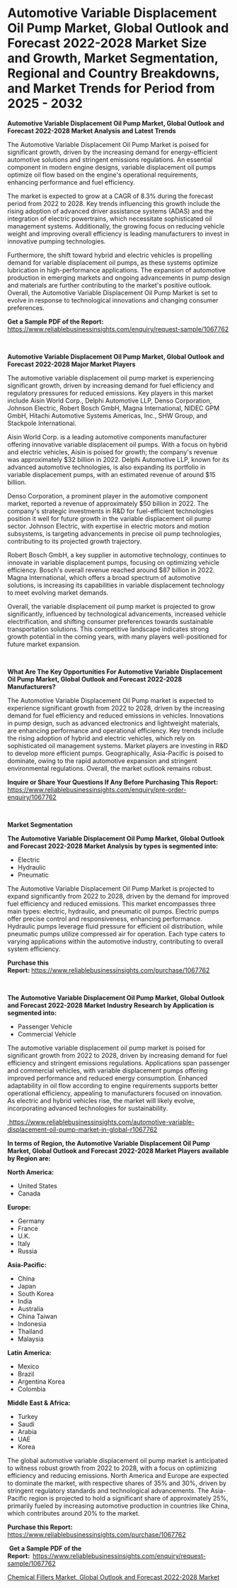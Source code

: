 <p><h1>Automotive Variable Displacement Oil Pump Market, Global Outlook and Forecast 2022-2028 Market Size and Growth, Market Segmentation, Regional and Country Breakdowns, and Market Trends for Period from 2025 -  2032</h1></p><p><strong>Automotive Variable Displacement Oil Pump Market, Global Outlook and Forecast 2022-2028 Market Analysis and Latest Trends</strong></p>
<p><p>The Automotive Variable Displacement Oil Pump Market is poised for significant growth, driven by the increasing demand for energy-efficient automotive solutions and stringent emissions regulations. An essential component in modern engine designs, variable displacement oil pumps optimize oil flow based on the engine's operational requirements, enhancing performance and fuel efficiency. </p><p>The market is expected to grow at a CAGR of 8.3% during the forecast period from 2022 to 2028. Key trends influencing this growth include the rising adoption of advanced driver assistance systems (ADAS) and the integration of electric powertrains, which necessitate sophisticated oil management systems. Additionally, the growing focus on reducing vehicle weight and improving overall efficiency is leading manufacturers to invest in innovative pumping technologies. </p><p>Furthermore, the shift toward hybrid and electric vehicles is propelling demand for variable displacement oil pumps, as these systems optimize lubrication in high-performance applications. The expansion of automotive production in emerging markets and ongoing advancements in pump design and materials are further contributing to the market's positive outlook. Overall, the Automotive Variable Displacement Oil Pump Market is set to evolve in response to technological innovations and changing consumer preferences.</p></p>
<p><strong>Get a Sample PDF of the Report:&nbsp;</strong> <a href="https://www.reliablebusinessinsights.com/enquiry/request-sample/1067762?utm_campaign=2709&utm_medium=2&utm_source=Github&utm_content=ia&utm_term=21032025&utm_id=automotive-variable-displacement-oil-pump-market-global-outlook-and-forecast-2022-2028">https://www.reliablebusinessinsights.com/enquiry/request-sample/1067762</a></p>
<p>&nbsp;</p>
<p><strong>Automotive Variable Displacement Oil Pump Market, Global Outlook and Forecast 2022-2028 Major Market Players</strong></p>
<p><p>The automotive variable displacement oil pump market is experiencing significant growth, driven by increasing demand for fuel efficiency and regulatory pressures for reduced emissions. Key players in this market include Aisin World Corp., Delphi Automotive LLP, Denso Corporation, Johnson Electric, Robert Bosch GmbH, Magna International, NIDEC GPM GmbH, Hitachi Automotive Systems Americas, Inc., SHW Group, and Stackpole International.</p><p>Aisin World Corp. is a leading automotive components manufacturer offering innovative variable displacement oil pumps. With a focus on hybrid and electric vehicles, Aisin is poised for growth; the company's revenue was approximately $32 billion in 2022. Delphi Automotive LLP, known for its advanced automotive technologies, is also expanding its portfolio in variable displacement pumps, with an estimated revenue of around $15 billion.</p><p>Denso Corporation, a prominent player in the automotive component market, reported a revenue of approximately $50 billion in 2022. The company's strategic investments in R&D for fuel-efficient technologies position it well for future growth in the variable displacement oil pump sector. Johnson Electric, with expertise in electric motors and motion subsystems, is targeting advancements in precise oil pump technologies, contributing to its projected growth trajectory.</p><p>Robert Bosch GmbH, a key supplier in automotive technology, continues to innovate in variable displacement pumps, focusing on optimizing vehicle efficiency. Bosch's overall revenue reached around $87 billion in 2022. Magna International, which offers a broad spectrum of automotive solutions, is increasing its capabilities in variable displacement technology to meet evolving market demands.</p><p>Overall, the variable displacement oil pump market is projected to grow significantly, influenced by technological advancements, increased vehicle electrification, and shifting consumer preferences towards sustainable transportation solutions. This competitive landscape indicates strong growth potential in the coming years, with many players well-positioned for future market expansion.</p></p>
<p>&nbsp;</p>
<p><strong>What Are The Key Opportunities For Automotive Variable Displacement Oil Pump Market, Global Outlook and Forecast 2022-2028 Manufacturers?</strong></p>
<p><p>The Automotive Variable Displacement Oil Pump market is expected to experience significant growth from 2022 to 2028, driven by the increasing demand for fuel efficiency and reduced emissions in vehicles. Innovations in pump design, such as advanced electronics and lightweight materials, are enhancing performance and operational efficiency. Key trends include the rising adoption of hybrid and electric vehicles, which rely on sophisticated oil management systems. Market players are investing in R&D to develop more efficient pumps. Geographically, Asia-Pacific is poised to dominate, owing to the rapid automotive expansion and stringent environmental regulations. Overall, the market outlook remains robust.</p></p>
<p><strong>Inquire or Share Your Questions If Any Before Purchasing This Report:</strong> <a href="https://www.reliablebusinessinsights.com/enquiry/pre-order-enquiry/1067762?utm_campaign=2709&utm_medium=2&utm_source=Github&utm_content=ia&utm_term=21032025&utm_id=automotive-variable-displacement-oil-pump-market-global-outlook-and-forecast-2022-2028">https://www.reliablebusinessinsights.com/enquiry/pre-order-enquiry/1067762</a></p>
<p>&nbsp;</p>
<p><strong>Market Segmentation</strong></p>
<p><strong>The Automotive Variable Displacement Oil Pump Market, Global Outlook and Forecast 2022-2028 Market Analysis by types is segmented into:</strong></p>
<p><ul><li>Electric</li><li>Hydraulic</li><li>Pneumatic</li></ul></p>
<p><p>The Automotive Variable Displacement Oil Pump Market is projected to expand significantly from 2022 to 2028, driven by the demand for improved fuel efficiency and reduced emissions. This market encompasses three main types: electric, hydraulic, and pneumatic oil pumps. Electric pumps offer precise control and responsiveness, enhancing performance. Hydraulic pumps leverage fluid pressure for efficient oil distribution, while pneumatic pumps utilize compressed air for operation. Each type caters to varying applications within the automotive industry, contributing to overall system efficiency.</p></p>
<p><strong>Purchase this Report:&nbsp;</strong><a href="https://www.reliablebusinessinsights.com/purchase/1067762?utm_campaign=2709&utm_medium=2&utm_source=Github&utm_content=ia&utm_term=21032025&utm_id=automotive-variable-displacement-oil-pump-market-global-outlook-and-forecast-2022-2028">https://www.reliablebusinessinsights.com/purchase/1067762</a></p>
<p>&nbsp;</p>
<p><strong>The Automotive Variable Displacement Oil Pump Market, Global Outlook and Forecast 2022-2028 Market Industry Research by Application is segmented into:</strong></p>
<p><ul><li>Passenger Vehicle</li><li>Commercial Vehicle</li></ul></p>
<p><p>The automotive variable displacement oil pump market is poised for significant growth from 2022 to 2028, driven by increasing demand for fuel efficiency and stringent emissions regulations. Applications span passenger and commercial vehicles, with variable displacement pumps offering improved performance and reduced energy consumption. Enhanced adaptability in oil flow according to engine requirements supports better operational efficiency, appealing to manufacturers focused on innovation. As electric and hybrid vehicles rise, the market will likely evolve, incorporating advanced technologies for sustainability.</p></p>
<p><a href="https://www.reliablebusinessinsights.com/automotive-variable-displacement-oil-pump-market-in-global-r1067762?utm_campaign=2709&utm_medium=2&utm_source=Github&utm_content=ia&utm_term=21032025&utm_id=automotive-variable-displacement-oil-pump-market-global-outlook-and-forecast-2022-2028">&nbsp;https://www.reliablebusinessinsights.com/automotive-variable-displacement-oil-pump-market-in-global-r1067762</a></p>
<p><strong>In terms of Region, the Automotive Variable Displacement Oil Pump Market, Global Outlook and Forecast 2022-2028 Market Players available by Region are:</strong></p>
<p>
    <p> <strong> North America: </strong>
        <ul>
            <li>United States</li>
            <li>Canada</li>
        </ul>
        </p> 
    <p> <strong> Europe: </strong>
        <ul>
            <li>Germany</li>
            <li>France</li>
            <li>U.K.</li>
            <li>Italy</li>
            <li>Russia</li>
        </ul>
        </p> 
    <p> <strong> Asia-Pacific: </strong>
        <ul>
            <li>China</li>
            <li>Japan</li>
            <li>South Korea</li>
            <li>India</li>
            <li>Australia</li>
            <li>China Taiwan</li>
            <li>Indonesia</li>
            <li>Thailand</li>
            <li>Malaysia</li>
        </ul>
        </p> 
    <p> <strong> Latin America: </strong>
        <ul>
            <li>Mexico</li>
            <li>Brazil</li>
            <li>Argentina Korea</li>
            <li>Colombia</li>
        </ul>
        </p> 
    <p> <strong> Middle East & Africa: </strong>
        <ul>
            <li>Turkey</li>
            <li>Saudi</li>
            <li>Arabia</li>
            <li>UAE</li>
            <li>Korea</li>
        </ul>
    </p>
    </p>
<p><p>The global automotive variable displacement oil pump market is anticipated to witness robust growth from 2022 to 2028, with a focus on optimizing efficiency and reducing emissions. North America and Europe are expected to dominate the market, with respective shares of 35% and 30%, driven by stringent regulatory standards and technological advancements. The Asia-Pacific region is projected to hold a significant share of approximately 25%, primarily fueled by increasing automotive production in countries like China, which contributes around 20% to the market.</p></p>
<p><strong>Purchase this Report: </strong><a href="https://www.reliablebusinessinsights.com/purchase/1067762?utm_campaign=2709&utm_medium=2&utm_source=Github&utm_content=ia&utm_term=21032025&utm_id=automotive-variable-displacement-oil-pump-market-global-outlook-and-forecast-2022-2028">https://www.reliablebusinessinsights.com/purchase/1067762</a></p>
<p>&nbsp;<strong>Get a Sample PDF of the Report:&nbsp;&nbsp;</strong><a href="https://www.reliablebusinessinsights.com/enquiry/request-sample/1067762?utm_campaign=2709&utm_medium=2&utm_source=Github&utm_content=ia&utm_term=21032025&utm_id=automotive-variable-displacement-oil-pump-market-global-outlook-and-forecast-2022-2028">https://www.reliablebusinessinsights.com/enquiry/request-sample/1067762</a></p>
<p><strong></strong></p>
<p><p><a href="https://github.com/akrachveslov/Market-Research-Report-List-1/blob/main/chemical-fillers-market-global-outlook-and-forecast-2022-2028-market.md?utm_campaign=2709&utm_medium=2&utm_source=Github&utm_content=ia&utm_term=21032025&utm_id=automotive-variable-displacement-oil-pump-market-global-outlook-and-forecast-2022-2028">Chemical Fillers Market, Global Outlook and Forecast 2022-2028 Market</a></p></p>